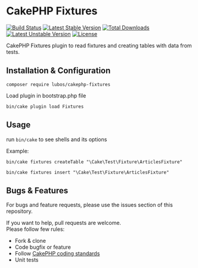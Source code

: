 # CakePHP Fixtures

[![Build Status](https://travis-ci.org/LubosRemplik/CakePHP-Fixtures.svg)](https://travis-ci.org/LubosRemplik/CakePHP-Fixtures)
[![Latest Stable Version](https://poser.pugx.org/lubos/cakephp-fixtures/v/stable.svg)](https://packagist.org/packages/lubos/cakephp-fixtures) 
[![Total Downloads](https://poser.pugx.org/lubos/cakephp-fixtures/downloads.svg)](https://packagist.org/packages/lubos/cakephp-fixtures) 
[![Latest Unstable Version](https://poser.pugx.org/lubos/cakephp-fixtures/v/unstable.svg)](https://packagist.org/packages/lubos/cakephp-fixtures) 
[![License](https://poser.pugx.org/lubos/cakephp-fixtures/license.svg)](https://packagist.org/packages/lubos/cakephp-fixtures)

CakePHP Fixtures plugin to read fixtures and creating tables with data from tests.

## Installation & Configuration

```
composer require lubos/cakephp-fixtures
```

Load plugin in bootstrap.php file

```
bin/cake plugin load Fixtures
```

## Usage

run `bin/cake` to see shells and its options  

Example:  
```
bin/cake fixtures createTable "\Cake\Test\Fixture\ArticlesFixture"

bin/cake fixtures insert "\Cake\Test\Fixture\ArticlesFixture"
```

## Bugs & Features

For bugs and feature requests, please use the issues section of this repository.

If you want to help, pull requests are welcome.  
Please follow few rules:  

- Fork & clone
- Code bugfix or feature
- Follow [CakePHP coding standards](https://github.com/cakephp/cakephp-codesniffer)
- Unit tests
